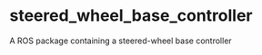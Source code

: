 steered_wheel_base_controller
=============================

A ROS package containing a steered-wheel base controller
